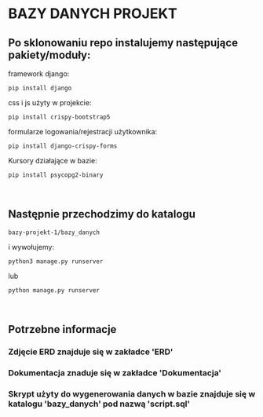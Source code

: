 # BAZY DANYCH PROJEKT 

## Po sklonowaniu repo instalujemy następujące pakiety/moduły:
framework django:
```
pip install django
```
css i js użyty w projekcie:
```
pip install crispy-bootstrap5
```
formularze logowania/rejestracji użytkownika:
```
pip install django-crispy-forms
```
Kursory działające w bazie:
```
pip install psycopg2-binary
```
<br/>

## Następnie przechodzimy do katalogu  
```
bazy-projekt-1/bazy_danych
```
i wywołujemy: <br/>
```
python3 manage.py runserver
```
lub <br/>
```
python manage.py runserver
```

<br/>

## Potrzebne informacje

### Zdjęcie ERD znajduje się w zakładce 'ERD'

### Dokumentacja znaduje się w zakładce 'Dokumentacja'

### Skrypt użyty do wygenerowania danych w bazie znajduje się w katalogu 'bazy_danych' pod nazwą 'script.sql'